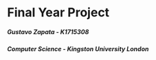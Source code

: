 # Final Year Project

##### Gustavo Zapata - K1715308  
##### Computer Science - Kingston University London  